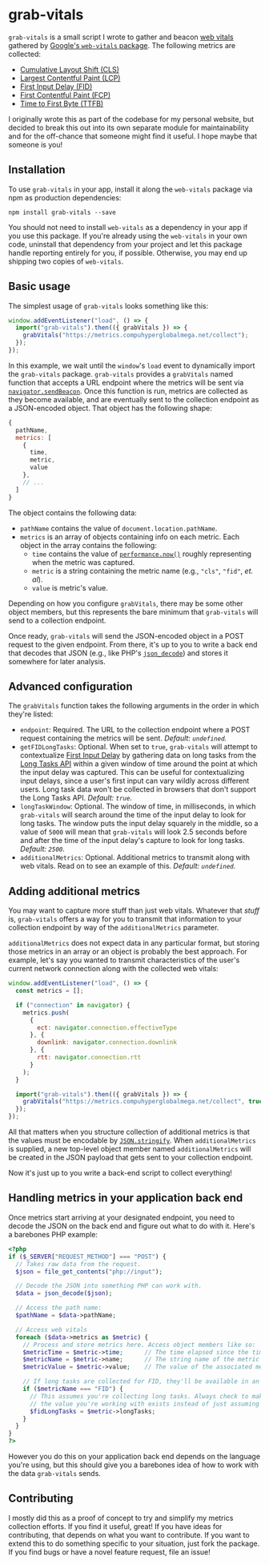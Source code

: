 # grab-vitals

`grab-vitals` is a small script I wrote to gather and beacon [web vitals](https://web.dev/vitals/) gathered by [Google's `web-vitals` package](https://www.npmjs.com/package/web-vitals). The following metrics are collected:

- [Cumulative Layout Shift (CLS)](https://web.dev/cls/)
- [Largest Contentful Paint (LCP)](https://web.dev/lcp/)
- [First Input Delay (FID)](https://web.dev/fid/)
- [First Contentful Paint (FCP)](https://web.dev/fcp/)
- [Time to First Byte (TTFB)](https://en.wikipedia.org/wiki/Time_to_first_byte)

I originally wrote this as part of the codebase for my personal website, but decided to break this out into its own separate module for maintainability and for the off-chance that someone might find it useful. I hope maybe that someone is you!

## Installation

To use `grab-vitals` in your app, install it along the `web-vitals` package via npm as production dependencies:

`npm install grab-vitals --save`

You should not need to install `web-vitals` as a dependency in your app if you use this package. If you're already using the `web-vitals` in your own code, uninstall that dependency from your project and let this package handle reporting entirely for you, if possible. Otherwise, you may end up shipping two copies of `web-vitals`.

## Basic usage

The simplest usage of `grab-vitals` looks something like this:

```javascript
window.addEventListener("load", () => {
  import("grab-vitals").then(({ grabVitals }) => {
    grabVitals("https://metrics.compuhyperglobalmega.net/collect");
  });
});
```

In this example, we wait until the `window`'s `load` event to dynamically import the `grab-vitals` package. `grab-vitals` provides a `grabVitals` named function that accepts a URL endpoint where the metrics will be sent via [`navigator.sendBeacon`](https://developer.mozilla.org/en-US/docs/Web/API/Navigator/sendBeacon). Once this function is run, metrics are collected as they become available, and are eventually sent to the collection endpoint as a JSON-encoded object. That object has the following shape:

```javascript
{
  pathName,
  metrics: [
    {
      time,
      metric,
      value
    },
    // ...
  ]
}
```

The object contains the following data:

- `pathName` contains the value of `document.location.pathName`.
- `metrics` is an array of objects containing info on each metric. Each object in the array contains the following:
  - `time` contains the value of [`performance.now()`](https://developer.mozilla.org/en-US/docs/Web/API/Performance/now) roughly representing when the metric was captured.
  - `metric` is a string containing the metric name (e.g., `"cls"`, `"fid"`, _et. al_).
  - `value` is metric's value.

Depending on how you configure `grabVitals`, there may be some other object members, but this represents the bare minimum that `grab-vitals` will send to a collection endpoint.

Once ready, `grab-vitals` will send the JSON-encoded object in a POST request to the given endpoint. From there, it's up to you to write a back end that decodes that JSON (e.g., like PHP's [`json_decode`](https://www.php.net/json_decode)) and stores it somewhere for later analysis.

## Advanced configuration

The `grabVitals` function takes the following arguments in the order in which they're listed:

- `endpoint`: Required. The URL to the collection endpoint where a POST request containing the metrics will be sent. _Default: `undefined`._
- `getFIDLongTasks`: Optional. When set to `true`, `grab-vitals` will attempt to contextualize [First Input Delay](https://web.dev/fid/) by gathering data on long tasks from the [Long Tasks API](https://w3c.github.io/longtasks/) within a given window of time around the point at which the input delay was captured. This can be useful for contextualizing input delays, since a user's first input can vary wildly across different users. Long task data won't be collected in browsers that don't support the Long Tasks API. _Default: `true`._
- `longTaskWindow`: Optional. The window of time, in milliseconds, in which `grab-vitals` will search around the time of the input delay to look for long tasks. The window puts the input delay squarely in the middle, so a value of `5000` will mean that `grab-vitals` will look 2.5 seconds before and after the time of the input delay's capture to look for long tasks. _Default: `2500`._
- `additionalMetrics`: Optional. Additional metrics to transmit along with web vitals. Read on to see an example of this. _Default: `undefined`._

## Adding additional metrics

You may want to capture more stuff than just web vitals. Whatever that _stuff_ is, `grab-vitals` offers a way for you to transmit that information to your collection endpoint by way of the `additionalMetrics` parameter.

`additionalMetrics` does not expect data in any particular format, but storing those metrics in an array or an object is probably the best approach. For example, let's say you wanted to transmit characteristics of the user's current network connection along with the collected web vitals:

```javascript
window.addEventListener("load", () => {
  const metrics = [];

  if ("connection" in navigator) {
    metrics.push(
      {
        ect: navigator.connection.effectiveType
      }, {
        downlink: navigator.connection.downlink
      }, {
        rtt: navigator.connection.rtt
      }
    );
  }

  import("grab-vitals").then(({ grabVitals }) => {
    grabVitals("https://metrics.compuhyperglobalmega.net/collect", true, 2500, metrics);
  });
});
```

All that matters when you structure collection of additional metrics is that the values must be encodable by [`JSON.stringify`](https://developer.mozilla.org/en-US/docs/Web/JavaScript/Reference/Global_Objects/JSON/stringify). When `additionalMetrics` is supplied, a new top-level object member named `additionalMetrics` will be created in the JSON payload that gets sent to your collection endpoint.

Now it's just up to you write a back-end script to collect everything!

## Handling metrics in your application back end

Once metrics start arriving at your designated endpoint, you need to decode the JSON on the back end and figure out what to do with it. Here's a barebones PHP example:

```php
<?php
if ($_SERVER["REQUEST_METHOD"] === "POST") {
  // Takes raw data from the request.
  $json = file_get_contents("php://input");

  // Decode the JSON into something PHP can work with.
  $data = json_decode($json);

  // Access the path name:
  $pathName = $data->pathName;

  // Access web vitals
  foreach ($data->metrics as $metric) {
    // Process and store metrics here. Access object members like so:
    $metricTime = $metric->time;      // The time elapsed since the time origin.
    $metricName = $metric->name;      // The string name of the metric (e.g., "FID").
    $metricValue = $metric->value;    // The value of the associated metric (e.g., 22.3).

    // If long tasks are collected for FID, they'll be available in an array:
    if ($metricName === "FID") {
      // This assumes you're collecting long tasks. Always check to make sure
      // the value you're working with exists instead of just assuming it does!
      $fidLongTasks = $metric->longTasks;
    }
  }
}
?>
```

However you do this on your application back end depends on the language you're using, but this should give you a barebones idea of how to work with the data `grab-vitals` sends.

## Contributing

I mostly did this as a proof of concept to try and simplify my metrics collection efforts. If you find it useful, great! If you have ideas for contributing, that depends on what you want to contribute. If you want to extend this to do something specific to your situation, just fork the package. If you find bugs or have a novel feature request, file an issue!
